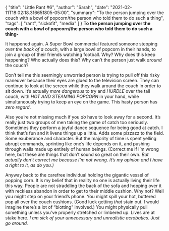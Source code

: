{
    "title": "Little Rant #6",
    "author": "Sarah",
    "date": "2021-02-11T18:02:18.316651805-05:00",
    "summary": "To the person jumping over the couch with a bowl of popcorn/the person who told them to do such a thing",
    "tags": [
        "rant",
        "sickofit",
        "media"
    ]
}
**To the person jumping over the couch with a bowl of popcorn/the person
who told them to do such a thing-**

It happened again. A Super Bowl commercial featured someone stepping
*over the back of a couch*, with a large bowl of popcorn in their hands,
to join a group of their friends watching football. Why? Why does this
keep happening? Who actually does this? Why can’t the person just walk
*around* the couch?

Don’t tell me this seemingly unworried person is trying to pull off this
risky maneuver because their eyes are glued to the television screen.
They can continue to look at the screen while they walk around the couch
in order to sit down. It’s actually *more dangerous* to try and *HURDLE*
over the tall couch, with *HOT AND STEAMING POPCORN* in your hand, while
simultaneously trying to keep an eye on the game. This hasty person has
*zero regard*.

Also you’re not missing much if you *do* have to look away for a second.
It’s really just two groups of men taking the game of catch too
seriously. Sometimes they perform a joyful dance sequence for being good
at catch. I think that’s fun and it livens things up a little. Adds some
pizzazz to the field. Some exuberance and character. But the majority of
time is spent yelling abrupt commands, sprinting like one’s life depends
on it, and pushing through walls made up entirely of human beings.
(Correct me if I’m wrong here, but these are things that don’t sound so
great on their own. *But actually don’t correct me because I’m not
wrong. It’s my opinion and I have a right to it, as do you.)*

Anyway back to the carefree individual holding the gigantic vessel of
popping corn. It is my belief that in reality no one is actually living
their life this way. People are not straddling the back of the sofa and
hopping over it with reckless abandon in order to get to their middle
cushion. Why not? Well you might step on your friend’s phone. You might
spill your hot, buttered pop all over the couch cushions. (Good luck
getting *that* stain out. I would imagine there’s a lot of “blotting”
involved.) You might physically pull something unless you’ve properly
stretched or limbered up. Lives are at stake here. *I am sick of your
unnecessary and unrealistic acrobatics. Just go around.*
